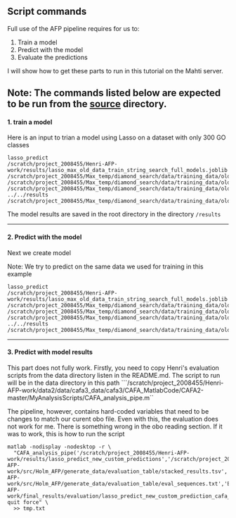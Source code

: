 ## Script commands



Full use of the AFP pipeline requires for us to:

1. Train a model
2. Predict with the model
3. Evaluate the predictions

I will show how to get these parts to run in this tutorial on the Mahti server.

Note: The commands listed below are expected to be run from the [source](./src/Holm_AFP) directory.
----

#### 1. train a model

Here is an input to trian a model using Lasso on a dataset with only 300 GO classes
```{bash}
lasso_predict
/scratch/project_2008455/Henri-AFP-work/results/lasso_max_old_data_train_string_search_full_models.joblib
/scratch/project_2008455/Max_temp/diamond_search/data/training_data/old_data_300_go_terms/truth_go_list.joblib
/scratch/project_2008455/Max_temp/diamond_search/data/training_data/old_data_300_go_terms/X_sparse.npz
/scratch/project_2008455/Max_temp/diamond_search/data/training_data/old_data_300_go_terms/gene_list.joblib
../../results
/scratch/project_2008455/Max_temp/diamond_search/data/training_data/old_data_300_go_terms/feature_list.joblib
```

The model results are saved in the root directory in the directory ```/results```

---

#### 2.  Predict with the model

Next we create model 

Note: We try to predict on the same data we used for training in this example

```{bash}
lasso_predict
/scratch/project_2008455/Henri-AFP-work/results/lasso_max_old_data_train_string_search_full_models.joblib
/scratch/project_2008455/Max_temp/diamond_search/data/training_data/old_data_300_go_terms/truth_go_list.joblib
/scratch/project_2008455/Max_temp/diamond_search/data/training_data/old_data_300_go_terms/X_sparse.npz
/scratch/project_2008455/Max_temp/diamond_search/data/training_data/old_data_300_go_terms/gene_list.joblib
../../results
/scratch/project_2008455/Max_temp/diamond_search/data/training_data/old_data_300_go_terms/feature_list.joblib
```

---

#### 3. Predict with model results

This part does not fully work. Firstly, you need to copy Henri's evaluation scripts from the data directory listen in the README.md. 
The script to run will be in the data directory in this path ```/scratch/project_2008455/Henri-AFP-work/data2/data/cafa3_data/cafa3/CAFA_MatlabCode/CAFA2-master/MyAnalysisScripts/CAFA_analysis_pipe.m``

The pipeline, however, contains hard-coded variables that need to be changes to match our curent obo file. Even with this, the evaluation does not work for me.
There is something wrong in the obo reading section. If it was to work, this is how to run the script
```
matlab -nodisplay -nodesktop -r \
  "CAFA_analysis_pipe('/scratch/project_2008455/Henri-AFP-work/results/lasso_predict_new_custom_predictions','/scratch/project_2008455/Henri-AFP-work/src/Holm_AFP/generate_data/evaluation_table/stacked_results.tsv','/scratch/project_2008455/Henri-AFP-work/src/Holm_AFP/generate_data/evaluation_table/eval_sequences.txt','BP','/scratch/project_2008455/Henri-AFP-work/final_results/evaluation/lasso_predict_new_custom_prediction_cafa_scores.txt'); quit force" \
  >> tmp.txt
```
